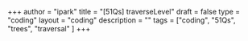 +++
author = "ipark"
title = "[51Qs] traverseLevel"
draft =  false
type = "coding"
layout = "coding"
description = ""
tags = ["coding", "51Qs", "trees", "traversal"
]
+++
<script src="https://gist.github.com/ipark-CS/.
js"></script>
